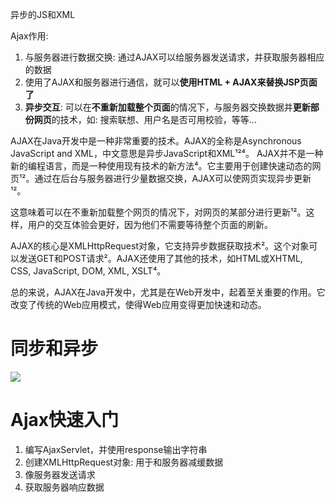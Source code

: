 异步的JS和XML

Ajax作用:

1. 与服务器进行数据交换: 通过AJAX可以给服务器发送请求，并获取服务器相应的数据
2. 使用了AJAX和服务器进行通信，就可以**使用HTML + AJAX来替换JSP页面了**
3. **异步交互**: 可以在**不重新加载整个页面**的情况下，与服务器交换数据并**更新部份网页**的技术，如: 搜索联想、用户名是否可用校验，等等...

AJAX在Java开发中是一种非常重要的技术。AJAX的全称是Asynchronous JavaScript and XML，中文意思是异步JavaScript和XML¹²⁴。 AJAX并不是一种新的编程语言，而是一种使用现有技术的新方法⁴。它主要用于创建快速动态的网页¹²。通过在后台与服务器进行少量数据交换，AJAX可以使网页实现异步更新¹²。

这意味着可以在不重新加载整个网页的情况下，对网页的某部分进行更新¹²。这样，用户的交互体验会更好，因为他们不需要等待整个页面的刷新。

AJAX的核心是XMLHttpRequest对象，它支持异步数据获取技术²。这个对象可以发送GET和POST请求²。AJAX还使用了其他的技术，如HTML或XHTML, CSS, JavaScript, DOM, XML, XSLT⁴。

总的来说，AJAX在Java开发中，尤其是在Web开发中，起着至关重要的作用。它改变了传统的Web应用模式，使得Web应用变得更加快速和动态。

# 同步和异步

[![](https://cdn.nlark.com/yuque/0/2023/png/38953059/1696038462272-ff5454bd-a929-4e97-9298-ddb5fad367b9.png)](https://cdn.nlark.com/yuque/0/2023/png/38953059/1696038462272-ff5454bd-a929-4e97-9298-ddb5fad367b9.png)

# Ajax快速入门

1. 编写AjaxServlet，并使用response输出字符串
2. 创建XMLHttpRequest对象: 用于和服务器减缓数据
3. 像服务器发送请求
4. 获取服务器响应数据